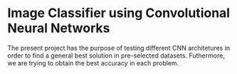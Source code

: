 # Image Classifier using Convolutional Neural Networks

The present project has the purpose of testing different CNN architetures in order to find a general best solution in pre-selected datasets.
Futhermore, we are trying to obtain the best accuracy in each problem. 
